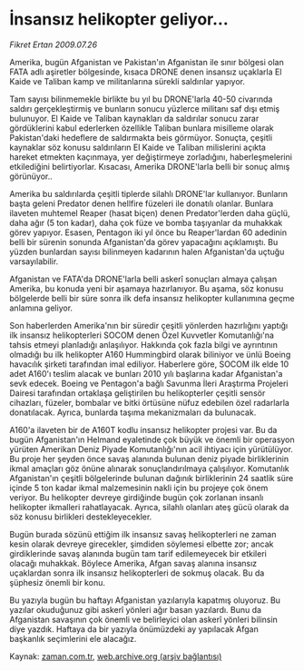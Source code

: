 # İnsansız helikopter geliyor...

*Fikret Ertan 2009.07.26*

<tr><td class="metin" colspan="2" style="padding-top: 20px; padding-left: 5px; padding-right: 10px;">Amerika, bugün Afganistan ve Pakistan'ın Afganistan ile sınır bölgesi olan FATA adlı aşiretler bölgesinde, kısaca DRONE denen insansız uçaklarla El Kaide ve Taliban kamp ve militanlarına sürekli saldırılar yapıyor.</td></tr><tr><td class="metin" colspan="2" style="padding-top: 20px; padding-left: 5px; padding-right: 10px;"><p>Tam sayısı bilinmemekle birlikte bu yıl bu DRONE'larla 40-50 civarında saldırı gerçekleştirmiş ve bunların sonucu yüzlerce militanı saf dışı etmiş bulunuyor. El Kaide ve Taliban kaynakları da saldırılar sonucu zarar gördüklerini kabul ederlerken özellikle Taliban bunlara misilleme olarak Pakistan'daki hedeflere de saldırmakta beis görmüyor. Sonuçta, çeşitli kaynaklar söz konusu saldırıların El Kaide ve Taliban milislerini açıkta hareket etmekten kaçınmaya, yer değiştirmeye zorladığını, haberleşmelerini etkilediğini belirtiyorlar. Kısacası, Amerika DRONE'larla belli bir sonuç almış görünüyor..
<p>Amerika bu saldırılarda çeşitli tiplerde silahlı DRONE'lar kullanıyor. Bunların başta geleni Predator denen hellfire füzeleri ile donatılı olanlar. Bunlara ilaveten muhtemel Reaper (hasat biçen) denen Predator'lerden daha güçlü, daha ağır (5 ton kadar), daha çok füze ve bomba taşıyanlar da muhakkak görev yapıyor. Esasen, Pentagon iki yıl önce bu Reaper'lardan 60 adedinin belli bir sürenin sonunda Afganistan'da görev yapacağını açıklamıştı. Bu yüzden bunlardan sayısı bilinmeyen kadarının halen Afganistan'da uçtuğu varsayılabilir.
<p>Afganistan ve FATA'da DRONE'larla belli askerî sonuçları almaya çalışan Amerika, bu konuda yeni bir aşamaya hazırlanıyor. Bu aşama, söz konusu bölgelerde belli bir süre sonra ilk defa insansız helikopter kullanımına geçme anlamına geliyor.
<p>Son haberlerden Amerika'nın bir süredir çeşitli yönlerden hazırlığını yaptığı ilk insansız helikopterleri SOCOM denen Özel Kuvvetler Komutanlığı'na tahsis etmeyi planladığı anlaşılıyor. Hakkında çok fazla bilgi ve ayrıntının olmadığı bu ilk helikopter A160 Hummingbird olarak biliniyor ve ünlü Boeing havacılık şirketi tarafından imal ediliyor. Haberlere göre, SOCOM ilk elde 10 adet A160'ı teslim alacak ve bunları 2010 yılı başlarına kadar Afganistan'a sevk edecek. Boeing ve Pentagon'a bağlı Savunma İleri Araştırma Projeleri Dairesi tarafından ortaklaşa geliştirilen bu helikopterler çeşitli sensör cihazları, füzeler, bombalar ve bitki örtüsüne nüfuz edebilen özel radarlarla donatılacak. Ayrıca, bunlarda taşıma mekanizmaları da bulunacak.
<p>A160'a ilaveten bir de A160T kodlu insansız helikopter projesi var. Bu da bugün Afganistan'ın Helmand eyaletinde çok büyük ve önemli bir operasyon yürüten Amerikan Deniz Piyade Komutanlığı'nın acil ihtiyacı için yürütülüyor. Bu proje her şeyden önce savaş alanında bulunan deniz piyade birliklerinin ikmal amaçları göz önüne alınarak sonuçlandırılmaya çalışılıyor. Komutanlık Afganistan'ın çeşitli bölgelerinde bulunan dağınık birliklerinin 24 saatlik süre içinde 5 ton kadar ikmal malzemesinin nakli için bu projeye çok önem veriyor. Bu helikopter devreye girdiğinde bugün çok zorlanan insanlı helikopter ikmalleri rahatlayacak. Ayrıca, silahlı olanları ateş gücü olarak da söz konusu birlikleri destekleyecekler.
<p>Bugün burada sözünü ettiğim ilk insansız savaş helikopterleri ne zaman kesin olarak devreye girecekler, şimdiden söylemesi elbette zor; ancak girdiklerinde savaş alanında bugün tam tarif edilemeyecek bir etkileri olacağı muhakkak. Böylece Amerika, Afgan savaş alanına insansız uçaklardan sonra ilk insansız helikopterleri de sokmuş olacak. Bu da şüphesiz önemli bir konu.
<p>Bu yazıyla bugün bu haftayı Afganistan yazılarıyla kapatmış oluyoruz. Bu yazılar okuduğunuz gibi askerî yönleri ağır basan yazılardı. Bunu da Afganistan savaşının çok önemli ve belirleyici olan askerî yönleri bilinsin diye yazdık. Haftaya da bir yazıyla önümüzdeki ay yapılacak Afgan başkanlık seçimlerini ele alacağız.<br/></p></p></p></p></p></p></p></td></tr>

Kaynak: [zaman.com.tr](http://zaman.com.tr/yazar.do?yazino=873451), [web.archive.org (arşiv bağlantısı)](http://web.archive.org/web/20090930193839/http://www.zaman.com.tr:80/yazar.do?yazino=873451)
